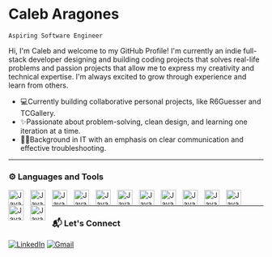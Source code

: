 # Caleb Aragones

`Aspiring Software Engineer`

Hi, I'm Caleb and welcome to my GitHub Profile! I'm currently an indie full-stack developer designing and building coding projects that solves real-life problems and passion projects that allow me to express my creativity and technical expertise. I'm always excited to grow through experience and learn from others.

- 💻Currently building collaborative personal projects, like R6Guesser and TCGallery.
- ✨Passionate about problem-solving, clean design, and learning one iteration at a time.
- 👨‍💻Background in IT with an emphasis on clear communication and effective troubleshooting.

---

### ⚙️ Languages and Tools

<image align="left" alt="Java" width="30px" style="padding-right:10px;" src="https://cdn.jsdelivr.net/gh/devicons/devicon@latest/icons/java/java-original-wordmark.svg"/>
<image align="left" alt="Java" width="30px" style="padding-right:10px;" src="https://cdn.jsdelivr.net/gh/devicons/devicon@latest/icons/python/python-original.svg"/>
<image align="left" alt="Java" width="30px" style="padding-right:10px;" src="https://cdn.jsdelivr.net/gh/devicons/devicon@latest/icons/html5/html5-original.svg"/>
<image align="left" alt="Java" width="30px" style="padding-right:10px;" src="https://cdn.jsdelivr.net/gh/devicons/devicon@latest/icons/css3/css3-original.svg"/>
<image align="left" alt="Java" width="30px" style="padding-right:10px;" src="https://cdn.jsdelivr.net/gh/devicons/devicon@latest/icons/git/git-original.svg"/>
<image align="left" alt="Java" width="30px" style="padding-right:10px;" src="https://cdn.jsdelivr.net/gh/devicons/devicon@latest/icons/javascript/javascript-original.svg"/>
<image align="left" alt="Java" width="30px" style="padding-right:10px;" src="https://cdn.jsdelivr.net/gh/devicons/devicon@latest/icons/csharp/csharp-original.svg"/>
<image align="left" alt="Java" width="30px" style="padding-right:10px;" src="https://cdn.jsdelivr.net/gh/devicons/devicon@latest/icons/cplusplus/cplusplus-original.svg"/>
<image align="left" alt="Java" width="30px" style="padding-right:10px;" src="https://cdn.jsdelivr.net/gh/devicons/devicon@latest/icons/react/react-original.svg"/>
<image align="left" alt="Java" width="30px" style="padding-right:10px;" src="https://cdn.jsdelivr.net/gh/devicons/devicon@latest/icons/flutter/flutter-original.svg"/>
<image align="left" alt="Java" width="30px" style="padding-right:10px;" src="https://cdn.jsdelivr.net/gh/devicons/devicon@latest/icons/firebase/firebase-original.svg"/>
<image align="left" alt="Java" width="30px" style="padding-right:10px;" src="https://cdn.jsdelivr.net/gh/devicons/devicon@latest/icons/unity/unity-original.svg"/>
<image align="left" alt="Java" width="30px" style="padding-right:10px;" src="https://cdn.jsdelivr.net/gh/devicons/devicon@latest/icons/notion/notion-original.svg"/>
<br/>

---

### 📬 Let's Connect
<p align="left">
<a href="https://www.linkedin.com/in/caleb-aragones/">
	<img alt="LinkedIn" title="View LinkedIn" src="https://custom-icon-badges.demolab.com/badge/LinkedIn-blue?style=for-the-badge&logo=connection-to-website&logoColor=white"/></a>
<a href="mailto:caleb.s.aragones@gmail.com">
	<img alt="Gmail" title="Send Email" src="https://custom-icon-badges.demolab.com/badge/Gmail-red?style=for-the-badge&logo=mail&logoColor=white"/></a>
</p>

